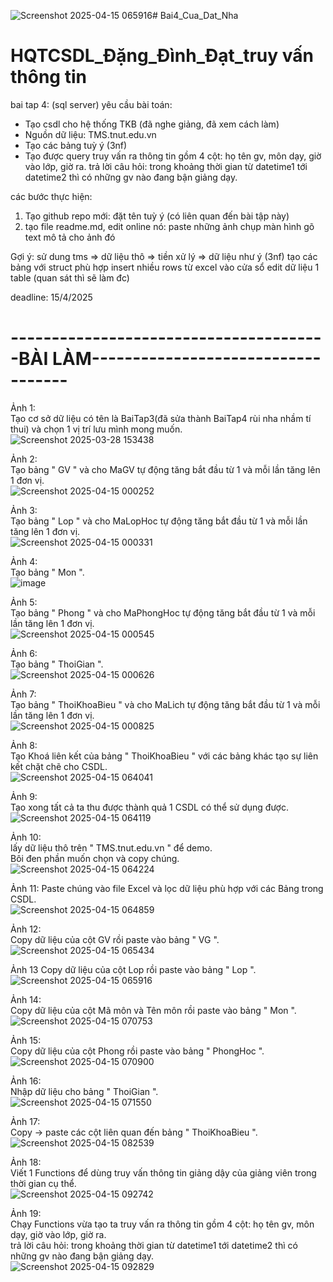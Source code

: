 ![Screenshot 2025-04-15 065916](https://github.com/user-attachments/assets/70e6815c-258b-4061-ab56-d07e531de68e)# Bai4_Cua_Dat_Nha
# HQTCSDL_Đặng_Đình_Đạt_truy vấn thông tin

bai tap 4: (sql server)
yêu cầu bài toán:
 - Tạo csdl cho hệ thống TKB (đã nghe giảng, đã xem cách làm)
 - Nguồn dữ liệu: TMS.tnut.edu.vn
 - Tạo các bảng tuỳ ý (3nf)
 - Tạo được query truy vấn ra thông tin gồm 4 cột: họ tên gv, môn dạy, giờ vào lớp, giờ ra.
   trả lời câu hỏi: trong khoảng thời gian từ datetime1 tới datetime2 thì có những gv nào đang bận giảng dạy.

các bước thực hiện:
1. Tạo github repo mới: đặt tên tuỳ ý (có liên quan đến bài tập này)
2. tạo file readme.md, edit online nó:
   paste những ảnh chụp màn hình
   gõ text mô tả cho ảnh đó

Gợi ý:
  sử dung tms => dữ liệu thô => tiền xử lý => dữ liệu như ý (3nf)
  tạo các bảng với struct phù hợp
  insert nhiều rows từ excel vào cửa sổ edit dữ liệu 1 table (quan sát thì sẽ làm đc)
  

deadline: 15/4/2025
# ---------------------------------------BÀI LÀM-----------------------------------
Ảnh 1:  
Tạo cơ sở dữ liệu có tên là BaiTap3(đã sửa thành BaiTap4 rùi nha nhầm tí thui) và chọn 1 vị trí lưu mình mong muốn.  
![Screenshot 2025-03-28 153438](https://github.com/user-attachments/assets/e2286be3-222a-4f55-8aaf-c5035969c860)  

Ảnh 2:  
Tạo bảng " GV " và cho MaGV tự động tăng bắt đầu từ 1 và mỗi lần tăng lên 1 đơn vị.  
![Screenshot 2025-04-15 000252](https://github.com/user-attachments/assets/604db9bc-e4a0-4ac2-b08a-2024996c46e3)  

Ảnh 3:  
Tạo bảng " Lop " và cho MaLopHoc tự động tăng bắt đầu từ 1 và mỗi lần tăng lên 1 đơn vị.  
![Screenshot 2025-04-15 000331](https://github.com/user-attachments/assets/685ec6a3-db87-490f-a780-6bc421823b03)  

Ảnh 4:  
Tạo bảng " Mon ".  
![image](https://github.com/user-attachments/assets/e2ec103b-8798-4550-bc1e-aeae1ebf3c32)  

Ảnh 5:  
Tạo bảng " Phong " và cho MaPhongHoc tự động tăng bắt đầu từ 1 và mỗi lần tăng lên 1 đơn vị.  
![Screenshot 2025-04-15 000545](https://github.com/user-attachments/assets/0b1f4668-2087-4e45-90db-fedf5572a34c)  

Ảnh 6:  
Tạo bảng " ThoiGian ".  
![Screenshot 2025-04-15 000626](https://github.com/user-attachments/assets/665a36cc-8b37-4ce3-af62-45eeba32922f)  

Ảnh 7:  
Tạo bảng " ThoiKhoaBieu " và cho MaLich tự động tăng bắt đầu từ 1 và mỗi lần tăng lên 1 đơn vị.  
![Screenshot 2025-04-15 000825](https://github.com/user-attachments/assets/8f0d297b-77f1-4010-8b85-d77cfe9a99a4)  

Ảnh 8:  
Tạo Khoá liên kết của bảng " ThoiKhoaBieu " với các bảng khác tạo sự liên kết chặt chẽ cho CSDL.  
![Screenshot 2025-04-15 064041](https://github.com/user-attachments/assets/9fe91c65-c892-4e20-bb31-71eb8f4aea3a)  

Ảnh 9:  
Tạo xong tất cả ta thu được thành quả 1 CSDL có thể sử dụng được.  
![Screenshot 2025-04-15 064119](https://github.com/user-attachments/assets/bc29194e-4373-46c4-9621-6be40657b126)  

Ảnh 10:  
lấy dữ liệu thô trên " TMS.tnut.edu.vn " để demo.  
Bôi đen phần muốn chọn và copy chúng.  
![Screenshot 2025-04-15 064224](https://github.com/user-attachments/assets/9c4e2669-14d1-4a6f-863d-81f55f074ed3)  

Ảnh 11:
Paste chúng vào file Excel và lọc dữ liệu phù hợp với các Bảng trong CSDL.  
![Screenshot 2025-04-15 064859](https://github.com/user-attachments/assets/a866bbf6-8439-4c14-9805-dc5e65ced4ff)  
 
Ảnh 12:  
Copy dữ liệu của cột GV rồi paste vào bảng " VG ".  
![Screenshot 2025-04-15 065434](https://github.com/user-attachments/assets/0a9fd66d-cbd3-473d-948d-dffcaed4de39)  

Ảnh 13
Copy dữ liệu của cột Lop rồi paste vào bảng " Lop ".  
![Screenshot 2025-04-15 065916](https://github.com/user-attachments/assets/af90905a-4446-4b00-917d-eb80086426c4)  

Ảnh 14:  
Copy dữ liệu của cột Mã môn và Tên môn rồi paste vào bảng " Mon ".  
![Screenshot 2025-04-15 070753](https://github.com/user-attachments/assets/3b7e4f04-02ed-47fd-9824-3c9ce898aed5)  

Ảnh 15:  
Copy dữ liệu của cột Phong rồi paste vào bảng " PhongHoc ".  
![Screenshot 2025-04-15 070900](https://github.com/user-attachments/assets/421eef84-25e4-4168-ac72-748f95473413)  

Ảnh 16:  
Nhập dữ liệu cho bảng " ThoiGian ".  
![Screenshot 2025-04-15 071550](https://github.com/user-attachments/assets/854c39e7-2792-4934-af03-0568a6ac8309)  

Ảnh 17:  
Copy -> paste các cột liên quan đến bảng " ThoiKhoaBieu ".  
![Screenshot 2025-04-15 082539](https://github.com/user-attachments/assets/a849b0f1-ad77-44cd-8061-b0c013308c56)  

Ảnh 18:  
Viết 1 Functions để dùng truy vấn thông tin giảng dậy của giảng viên trong thời gian cụ thể.  
![Screenshot 2025-04-15 092742](https://github.com/user-attachments/assets/ca5daf99-b557-4345-8631-0ec15359ffe4)  

Ảnh 19:  
Chạy Functions vừa tạo ta truy vấn ra thông tin gồm 4 cột: họ tên gv, môn dạy, giờ vào lớp, giờ ra.  
trả lời câu hỏi: trong khoảng thời gian từ datetime1 tới datetime2 thì có những gv nào đang bận giảng dạy.  
![Screenshot 2025-04-15 092829](https://github.com/user-attachments/assets/075af690-9e49-4de7-a28f-7f622c80797f)  
















